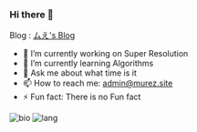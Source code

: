### Hi there 👋

<!--
**murez/murez** is a ✨ _special_ ✨ repository because its `README.md` (this file) appears on your GitHub profile.

Here are some ideas to get you started:

- 🔭 I’m currently working on ...
- 🌱 I’m currently learning ...
- 👯 I’m looking to collaborate on ...
- 🤔 I’m looking for help with ...
- 💬 Ask me about ...
- 📫 How to reach me: ...
- 😄 Pronouns: ...
- ⚡ Fun fact: ...
-->

Blog : [ムえ's Blog](http://murez.site)
- 🔭 I’m currently working on Super Resolution
- 🌱 I’m currently learning Algorithms
- 💬 Ask me about what time is it
- 📫 How to reach me: admin@murez.site
- ⚡ Fun fact: There is no Fun fact


![bio](https://github-readme-stats.vercel.app/api?username=murez&show_icons=true&icon_color=000000&text_color=000000&bg_color=ffffff&hide_title=false&title_color=000000)
![lang](https://github-readme-stats.vercel.app/api/top-langs/?username=murez&layout=compact)
